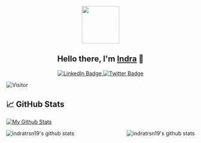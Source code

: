<!-- ### Hi there 👋 -->

<!--
**indratrsn19/indratrsn19** is a ✨ _special_ ✨ repository because its `README.md` (this file) appears on your GitHub profile.

Here are some ideas to get you started:

- 🔭 I’m currently working on ...
- 🌱 I’m currently learning ...
- 👯 I’m looking to collaborate on ...
- 🤔 I’m looking for help with ...
- 💬 Ask me about ...
- 📫 How to reach me: ...
- 😄 Pronouns: ...
- ⚡ Fun fact: ...
-->
<div id="header" align="center">
  <img src="https://media.giphy.com/media/3oKIPnAiaMCws8nOsE/giphy.gif" width="100"/>
</div>

<h2 align="center">
Hello there, I'm <a href="https://github.com/indratrsn19" target="_blank" rel="noreferrer">Indra</a> 👋
</h2>

<div id="badges" align="center">
  <a href="https://www.linkedin.com/in/indra-trisno-bb802892">
    <img src="https://img.shields.io/badge/LinkedIn-blue?style=for-the-badge&logo=linkedin&logoColor=white" alt="LinkedIn Badge"/>
  </a>
  <a href="https://twitter.com/indratrsn">
    <img src="https://img.shields.io/badge/Twitter-blue?style=for-the-badge&logo=twitter&logoColor=white" alt="Twitter Badge"/>
  </a>
</div>
<img src="https://komarev.com/ghpvc/?username=indratrsn19&style=flat-square&color=blue" alt=""/>


![Visitor](https://visitor-badge.glitch.me/badge?page_id=indratrsn19.indratrsn19)

## 📈 GitHub Stats
[![My Github Stats](https://github-readme-stats.vercel.app/api?username=indratrsn19&show_icons=true&hide=contribs,issues&count_private=true&theme=tokyonight)](https://github.com/indratrsn19)

<img align="right" alt="indratrsn19's github stats" src="https://github-readme-stats.vercel.app/api/top-langs/?username=indratrsn19&theme=radical&show_icons=true&hide_border=true&line_height=24"/>

<img alt="indratrsn19's github stats" src="https://github-readme-stats.vercel.app/api?username=indratrsn19&count_private=true&show_icons=true&hide_border=true&include_all_commits=true&line_height=24&theme=radical"/>

